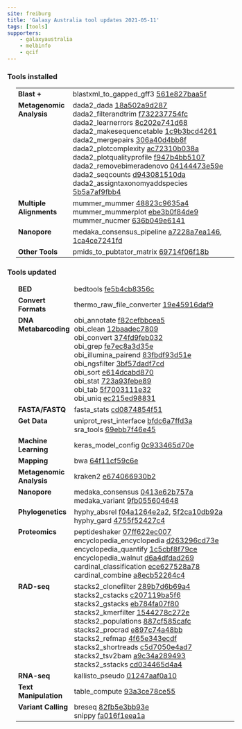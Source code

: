 ```yaml
---
site: freiburg
title: 'Galaxy Australia tool updates 2021-05-11'
tags: [tools]
supporters:
    - galaxyaustralia
    - melbinfo
    - qcif
---
```



<style>
  table {
    width: 100%;
    margin: 10px 20px;
  }
  table th {
    display: none;
  }
  td {
    padding: 3px 5px;
  }
  tr td:nth-child(1) {
    vertical-align: top;
    width: 25%;
  }
</style>

### Tools installed

| Section | Tool |
|---------|-----|
| **Blast +** | blastxml_to_gapped_gff3 [561e827baa5f](https://toolshed.g2.bx.psu.edu/view/iuc/blastxml_to_gapped_gff3/561e827baa5f) |
| **Metagenomic Analysis** | dada2_dada [18a502a9d287](https://toolshed.g2.bx.psu.edu/view/iuc/dada2_dada/18a502a9d287)<br/>dada2_filterandtrim [f732237754fc](https://toolshed.g2.bx.psu.edu/view/iuc/dada2_filterandtrim/f732237754fc)<br/>dada2_learnerrors [8c202e741d68](https://toolshed.g2.bx.psu.edu/view/iuc/dada2_learnerrors/8c202e741d68)<br/>dada2_makesequencetable [1c9b3bcd4261](https://toolshed.g2.bx.psu.edu/view/iuc/dada2_makesequencetable/1c9b3bcd4261)<br/>dada2_mergepairs [306a40d4bb8f](https://toolshed.g2.bx.psu.edu/view/iuc/dada2_mergepairs/306a40d4bb8f)<br/>dada2_plotcomplexity [ac72310b038a](https://toolshed.g2.bx.psu.edu/view/iuc/dada2_plotcomplexity/ac72310b038a)<br/>dada2_plotqualityprofile [f947b4bb5107](https://toolshed.g2.bx.psu.edu/view/iuc/dada2_plotqualityprofile/f947b4bb5107)<br/>dada2_removebimeradenovo [04144473e59e](https://toolshed.g2.bx.psu.edu/view/iuc/dada2_removebimeradenovo/04144473e59e)<br/>dada2_seqcounts [d943081510da](https://toolshed.g2.bx.psu.edu/view/iuc/dada2_seqcounts/d943081510da)<br/>dada2_assigntaxonomyaddspecies [5b5a7af9fbb4](https://toolshed.g2.bx.psu.edu/view/iuc/dada2_assigntaxonomyaddspecies/5b5a7af9fbb4) |
| **Multiple Alignments** | mummer_mummer [48823c9635a4](https://toolshed.g2.bx.psu.edu/view/iuc/mummer_mummer/48823c9635a4)<br/>mummer_mummerplot [ebe3b0f84de9](https://toolshed.g2.bx.psu.edu/view/iuc/mummer_mummerplot/ebe3b0f84de9)<br/>mummer_nucmer [636b049e6141](https://toolshed.g2.bx.psu.edu/view/iuc/mummer_nucmer/636b049e6141) |
| **Nanopore** | medaka_consensus_pipeline [a7228a7ea146](https://toolshed.g2.bx.psu.edu/view/iuc/medaka_consensus_pipeline/a7228a7ea146), [1ca4ce7241fd](https://toolshed.g2.bx.psu.edu/view/iuc/medaka_consensus_pipeline/1ca4ce7241fd) |
| **Other Tools** | pmids_to_pubtator_matrix [69714f06f18b](https://toolshed.g2.bx.psu.edu/view/iuc/pmids_to_pubtator_matrix/69714f06f18b) |

### Tools updated

| Section | Tool |
|---------|-----|
| **BED** | bedtools [fe5b4cb8356c](https://toolshed.g2.bx.psu.edu/view/iuc/bedtools/fe5b4cb8356c) |
| **Convert Formats** | thermo_raw_file_converter [19e45916daf9](https://toolshed.g2.bx.psu.edu/view/galaxyp/thermo_raw_file_converter/19e45916daf9) |
| **DNA Metabarcoding** | obi_annotate [f82cefbbcea5](https://toolshed.g2.bx.psu.edu/view/iuc/obi_annotate/f82cefbbcea5)<br/>obi_clean [12baadec7809](https://toolshed.g2.bx.psu.edu/view/iuc/obi_clean/12baadec7809)<br/>obi_convert [374fd9feb032](https://toolshed.g2.bx.psu.edu/view/iuc/obi_convert/374fd9feb032)<br/>obi_grep [fe7ec8a3d35e](https://toolshed.g2.bx.psu.edu/view/iuc/obi_grep/fe7ec8a3d35e)<br/>obi_illumina_pairend [83fbdf93d51e](https://toolshed.g2.bx.psu.edu/view/iuc/obi_illumina_pairend/83fbdf93d51e)<br/>obi_ngsfilter [3bf57dadf7cd](https://toolshed.g2.bx.psu.edu/view/iuc/obi_ngsfilter/3bf57dadf7cd)<br/>obi_sort [e614dcabd870](https://toolshed.g2.bx.psu.edu/view/iuc/obi_sort/e614dcabd870)<br/>obi_stat [723a93febe89](https://toolshed.g2.bx.psu.edu/view/iuc/obi_stat/723a93febe89)<br/>obi_tab [5f7003111e32](https://toolshed.g2.bx.psu.edu/view/iuc/obi_tab/5f7003111e32)<br/>obi_uniq [ec215ed98831](https://toolshed.g2.bx.psu.edu/view/iuc/obi_uniq/ec215ed98831) |
| **FASTA/FASTQ** | fasta_stats [cd0874854f51](https://toolshed.g2.bx.psu.edu/view/iuc/fasta_stats/cd0874854f51) |
| **Get Data** | uniprot_rest_interface [bfdc6a7ffd3a](https://toolshed.g2.bx.psu.edu/view/bgruening/uniprot_rest_interface/bfdc6a7ffd3a)<br/>sra_tools [69ebb7f46e45](https://toolshed.g2.bx.psu.edu/view/iuc/sra_tools/69ebb7f46e45) |
| **Machine Learning** | keras_model_config [0c933465d70e](https://toolshed.g2.bx.psu.edu/view/bgruening/keras_model_config/0c933465d70e) |
| **Mapping** | bwa [64f11cf59c6e](https://toolshed.g2.bx.psu.edu/view/devteam/bwa/64f11cf59c6e) |
| **Metagenomic Analysis** | kraken2 [e674066930b2](https://toolshed.g2.bx.psu.edu/view/iuc/kraken2/e674066930b2) |
| **Nanopore** | medaka_consensus [0413e62b757a](https://toolshed.g2.bx.psu.edu/view/iuc/medaka_consensus/0413e62b757a)<br/>medaka_variant [9fb055604648](https://toolshed.g2.bx.psu.edu/view/iuc/medaka_variant/9fb055604648) |
| **Phylogenetics** | hyphy_absrel [f04a1264e2a2](https://toolshed.g2.bx.psu.edu/view/iuc/hyphy_absrel/f04a1264e2a2), [5f2ca10db92a](https://toolshed.g2.bx.psu.edu/view/iuc/hyphy_absrel/5f2ca10db92a)<br/>hyphy_gard [4755f52427c4](https://toolshed.g2.bx.psu.edu/view/iuc/hyphy_gard/4755f52427c4) |
| **Proteomics** | peptideshaker [07ff622ec007](https://toolshed.g2.bx.psu.edu/view/galaxyp/peptideshaker/07ff622ec007)<br/>encyclopedia_encyclopedia [d263296cd73e](https://toolshed.g2.bx.psu.edu/view/galaxyp/encyclopedia_encyclopedia/d263296cd73e)<br/>encyclopedia_quantify [1c5cbf8f79ce](https://toolshed.g2.bx.psu.edu/view/galaxyp/encyclopedia_quantify/1c5cbf8f79ce)<br/>encyclopedia_walnut [d6a4dfdad269](https://toolshed.g2.bx.psu.edu/view/galaxyp/encyclopedia_walnut/d6a4dfdad269)<br/>cardinal_classification [ece627528a78](https://toolshed.g2.bx.psu.edu/view/galaxyp/cardinal_classification/ece627528a78)<br/>cardinal_combine [a8ecb52264c4](https://toolshed.g2.bx.psu.edu/view/galaxyp/cardinal_combine/a8ecb52264c4) |
| **RAD-seq** | stacks2_clonefilter [289b7d6b69a4](https://toolshed.g2.bx.psu.edu/view/iuc/stacks2_clonefilter/289b7d6b69a4)<br/>stacks2_cstacks [c207119ba5f6](https://toolshed.g2.bx.psu.edu/view/iuc/stacks2_cstacks/c207119ba5f6)<br/>stacks2_gstacks [eb784fa07f80](https://toolshed.g2.bx.psu.edu/view/iuc/stacks2_gstacks/eb784fa07f80)<br/>stacks2_kmerfilter [1544278c272e](https://toolshed.g2.bx.psu.edu/view/iuc/stacks2_kmerfilter/1544278c272e)<br/>stacks2_populations [887cf585cafc](https://toolshed.g2.bx.psu.edu/view/iuc/stacks2_populations/887cf585cafc)<br/>stacks2_procrad [e897c74a48bb](https://toolshed.g2.bx.psu.edu/view/iuc/stacks2_procrad/e897c74a48bb)<br/>stacks2_refmap [4f65e343ecdf](https://toolshed.g2.bx.psu.edu/view/iuc/stacks2_refmap/4f65e343ecdf)<br/>stacks2_shortreads [c5d7050e4ad7](https://toolshed.g2.bx.psu.edu/view/iuc/stacks2_shortreads/c5d7050e4ad7)<br/>stacks2_tsv2bam [a9c34a289493](https://toolshed.g2.bx.psu.edu/view/iuc/stacks2_tsv2bam/a9c34a289493)<br/>stacks2_sstacks [cd034465d4a4](https://toolshed.g2.bx.psu.edu/view/iuc/stacks2_sstacks/cd034465d4a4) |
| **RNA-seq** | kallisto_pseudo [01247aaf0a10](https://toolshed.g2.bx.psu.edu/view/iuc/kallisto_pseudo/01247aaf0a10) |
| **Text Manipulation** | table_compute [93a3ce78ce55](https://toolshed.g2.bx.psu.edu/view/iuc/table_compute/93a3ce78ce55) |
| **Variant Calling** | breseq [82fb5e3bb93e](https://toolshed.g2.bx.psu.edu/view/iuc/breseq/82fb5e3bb93e)<br/>snippy [fa016f1eea1a](https://toolshed.g2.bx.psu.edu/view/iuc/snippy/fa016f1eea1a) |
